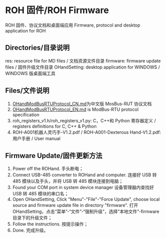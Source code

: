 # ROH 固件/ROH Firmware

ROH 固件、协议文档和桌面端应用
Firmware, protocol and desktop application for ROH

## Directories/目录说明

res: resource file for MD files / 文档资源文件目录
firmware: firmware update files / 固件升级文件目录
OHandSetting: desktop application for WINDOWS / WINDOWS 版桌面端工具

## Files/文件说明

1. [OHandModBusRTUProtocol_CN.md](OHandModBusRTUProtocol_CN.md)为中文版 MosBus-RUT 协议文档
2. [OHandModBusRTUProtocol_EN.md](OHandModBusRTUProtocol_EN.md) is ModBus-RTU protocol specification
3. roh_registers_v1.h/roh_registers_v1.py: C，C++和 Python 寄存器定义 / registers definitions for C, C++ & Python
4. ROH-A001机器人灵巧手-V1.2.pdf / ROH-A001-Dexterous Hand-V1.2.pdf: 用户手册 / User manual

## Firmware Update/固件更新方法

1. Power off the ROHand.
   手头断电；
2. Connect USB-485 converter to ROHand and computer.
   连接好 USB 转 485 模块以及手头，并将 USB 转 485 模块连接到电脑；
3. Found your COM port in system device manager
   设备管理器内查找好 USB 转 485 模块的串口名；
4. Open OHandSetting, Click "Menu"-"File"-"Force Update", choose local source and firmware update file in directory "firmware".
   打开 OHandSetting，点击“菜单”-“文件”-“强制升级”，选择“本地文件”-firmware 目录下的升级文件；
5. Follow the instructions.
   按提示操作；
6. Done.
   完成升级。
